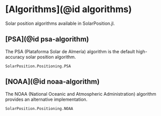 # [Algorithms](@id algorithms)

Solar position algorithms available in SolarPosition.jl.

## [PSA](@id psa-algorithm)

The PSA (Plataforma Solar de Almería) algorithm is the default high-accuracy solar position algorithm.

```@docs
SolarPosition.Positioning.PSA
```

## [NOAA](@id noaa-algorithm)

The NOAA (National Oceanic and Atmospheric Administration) algorithm provides an alternative implementation.

```@docs
SolarPosition.Positioning.NOAA
```
